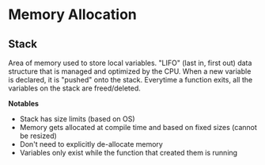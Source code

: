 # Memory Allocation
## Stack
Area of memory used to store local variables. "LIFO" (last in, first out) data structure that is managed and optimized by the CPU. When a new variable is declared, it is "pushed" onto the stack. Everytime a function exits, all the variables on the stack are freed/deleted.

**Notables**
- Stack has size limits (based on OS)
- Memory gets allocated at compile time and based on fixed sizes (cannot be resized)
- Don't need to explicitly de-allocate memory
- Variables only exist while the function that created them is running

